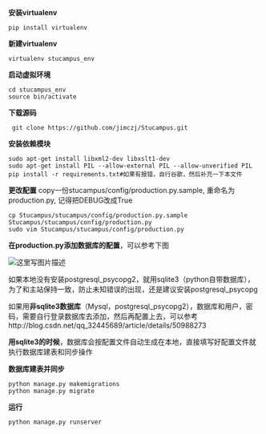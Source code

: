 **安装virtualenv**
```
pip install virtualenv
```

**新建virtualenv**

```
virtualenv stucampus_env
```
**启动虚拟环境**
```
cd stucampus_env
source bin/activate 
```

**下载源码**

```
 git clone https://github.com/jimczj/Stucampus.git
```

**安装依赖模块** 

```
sudo apt-get install libxml2-dev libxslt1-dev
sudo apt-get install PIL --allow-external PIL --allow-unverified PIL
pip install -r requirements.txt#如果有报错，自行谷歌，然后补充一下本文件
```
**更改配置**
copy一份stucampus/config/production.py.sample, 重命名为
production.py, 记得把DEBUG改成True

```
cp Stucampus/stucampus/config/production.py.sample Stucampus/stucampus/config/production.py
sudo vim Stucampus/stucampus/config/production.py
```
**在production.py添加数据库的配置**，可以参考下图

![这里写图片描述](http://img.blog.csdn.net/20160501014257812)

如果本地没有安装postgresql_psycopg2，就用sqlite3（python自带数据库），为了和主站保持一致，防止未知错误的出现，还是建议安装postgresql_psycopg

如果用**非sqlite3数据库**（Mysql，postgresql_psycopg2），数据库和用户，密码，需要自行登录数据库去添加，然后再配置上去，可以参考http://blog.csdn.net/qq_32445689/article/details/50988273

**用sqlite3的时候**，数据库会按配置文件自动生成在本地，直接填写好配置文件就执行数据库建表和同步操作

**数据库建表并同步**

```
python manage.py makemigrations
python manage.py migrate
```
**运行**

```
python manage.py runserver
```


